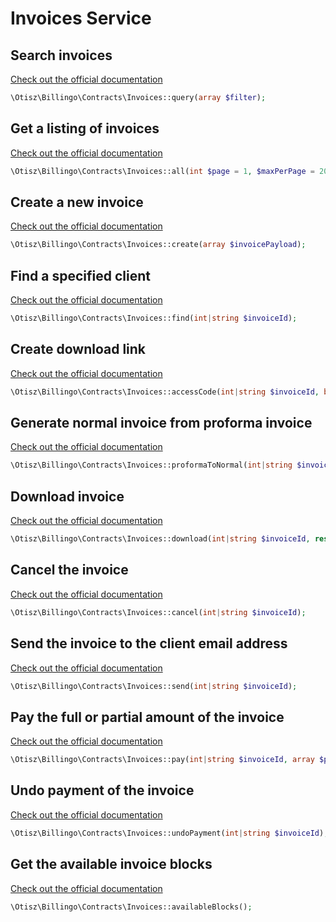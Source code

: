 # Invoices Service

## Search invoices

[Check out the official documentation](https://billingo.readthedocs.io/en/latest/query/)
```php
\Otisz\Billingo\Contracts\Invoices::query(array $filter);
```

## Get a listing of invoices

[Check out the official documentation](https://billingo.readthedocs.io/en/latest/invoices/#invoices)
```php
\Otisz\Billingo\Contracts\Invoices::all(int $page = 1, $maxPerPage = 20);
```

## Create a new invoice

[Check out the official documentation](https://billingo.readthedocs.io/en/latest/invoices/#save-a-new-invoice)
```php
\Otisz\Billingo\Contracts\Invoices::create(array $invoicePayload);
```

## Find a specified client

[Check out the official documentation](https://billingo.readthedocs.io/en/latest/invoices/#invoices)
```php
\Otisz\Billingo\Contracts\Invoices::find(int|string $invoiceId);
```

## Create download link

[Check out the official documentation](https://billingo.readthedocs.io/en/latest/invoices/#create-download-link)
```php
\Otisz\Billingo\Contracts\Invoices::accessCode(int|string $invoiceId, bool $asURL = false);
```

## Generate normal invoice from proforma invoice

[Check out the official documentation](https://billingo.readthedocs.io/en/latest/invoices/#generate-normal-invoice-from-proforma-invoice)
```php
\Otisz\Billingo\Contracts\Invoices::proformaToNormal(int|string $invoiceId);
```

## Download invoice

[Check out the official documentation](https://billingo.readthedocs.io/en/latest/invoices/#download-invoice)
```php
\Otisz\Billingo\Contracts\Invoices::download(int|string $invoiceId, resource|string|null $file = null, bool $asResponse = false);
```

## Cancel the invoice

[Check out the official documentation](https://billingo.readthedocs.io/en/latest/invoices/#cancel-the-invoice)
```php
\Otisz\Billingo\Contracts\Invoices::cancel(int|string $invoiceId);
```

## Send the invoice to the client email address

[Check out the official documentation](https://billingo.readthedocs.io/en/latest/invoices/#send-the-invoice-to-the-client-email-address)
```php
\Otisz\Billingo\Contracts\Invoices::send(int|string $invoiceId);
```

## Pay the full or partial amount of the invoice

[Check out the official documentation](https://billingo.readthedocs.io/en/latest/invoices/#pay-the-full-or-partial-amount-of-the-invoice)
```php
\Otisz\Billingo\Contracts\Invoices::pay(int|string $invoiceId, array $payload);
```

## Undo payment of the invoice

[Check out the official documentation](https://billingo.readthedocs.io/en/latest/invoices/#undo-payment-of-the-invoice)
```php
\Otisz\Billingo\Contracts\Invoices::undoPayment(int|string $invoiceId);
```

## Get the available invoice blocks

[Check out the official documentation](https://billingo.readthedocs.io/en/latest/invoices/#get-the-available-invoice-blocks)
```php
\Otisz\Billingo\Contracts\Invoices::availableBlocks();
```